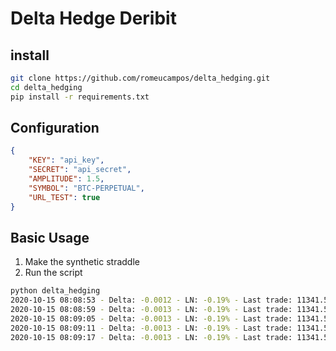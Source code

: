 
# Delta Hedge Deribit

## install

```bash
git clone https://github.com/romeucampos/delta_hedging.git
cd delta_hedging
pip install -r requirements.txt
```

## Configuration

```json
{
    "KEY": "api_key",
    "SECRET": "api_secret",
    "AMPLITUDE": 1.5,
    "SYMBOL": "BTC-PERPETUAL",
    "URL_TEST": true
}
```

## Basic Usage

1. Make the synthetic straddle
2. Run the script
 ```bash
python delta_hedging
2020-10-15 08:08:53 - Delta: -0.0012 - LN: -0.19% - Last trade: 11341.5 - Last ticker: 11320.0
2020-10-15 08:08:59 - Delta: -0.0013 - LN: -0.19% - Last trade: 11341.5 - Last ticker: 11320.0
2020-10-15 08:09:05 - Delta: -0.0013 - LN: -0.19% - Last trade: 11341.5 - Last ticker: 11320.0
2020-10-15 08:09:11 - Delta: -0.0013 - LN: -0.19% - Last trade: 11341.5 - Last ticker: 11320.5
2020-10-15 08:09:17 - Delta: -0.0013 - LN: -0.19% - Last trade: 11341.5 - Last ticker: 11320.5
```





